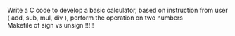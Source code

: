 Write a C code to develop a basic calculator, based on instruction from user ( add, sub, mul, div ), perform the operation on two numbers                                                                                                                                                                                                                                                                      
Makefile of sign vs unsign !!!!!
